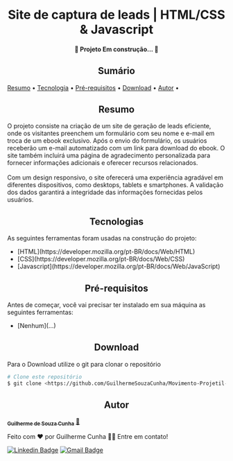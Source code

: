 <!-- ---------------------------------- Tituo ---------------------------------- -->
<h1 align="center">Site de captura de leads | HTML/CSS & Javascript</h1>

<!-- ---------------------------------- Status ---------------------------------- -->
<h4 align="center">🚧  Projeto Em construção...  🚧</h4>

<!-- ---------------------------------- Sumario ---------------------------------- -->
<h2 align="center">Sumário</h2>
<p>
 <a href="#resumo">Resumo</a> •
 <a href="#tecnologia">Tecnologia</a> •
 <a href="#pré-requisitos">Pré-requisitos</a> •
 <a href="#download">Download</a> •
 <a href="#autor">Autor</a> •
</p>

<!-- ---------------------------------- Resumo ---------------------------------- -->
<!-- Resumo -->
<h2 align="center">Resumo</h2>

<p id="resumo">O projeto consiste na criação de um site de geração de leads eficiente, onde os visitantes preenchem um formulário com seu nome e e-mail em troca de um ebook exclusivo. Após o envio do formulário, os usuários receberão um e-mail automatizado com um link para download do ebook. O site também incluirá uma página de agradecimento personalizada para fornecer informações adicionais e oferecer recursos relacionados.
</br></br>
Com um design responsivo, o site oferecerá uma experiência agradável em diferentes dispositivos, como desktops, tablets e smartphones. A validação dos dados garantirá a integridade das informações fornecidas pelos usuários.</p>

<!-- ---------------------------------- Tecnologias ---------------------------------- -->
<h2 align="center" id="tecnologia">Tecnologias</h2>

<p>As seguintes ferramentas foram usadas na construção do projeto:</p>

<ul>
  <li>[HTML](https://developer.mozilla.org/pt-BR/docs/Web/HTML)</li>
  <li>[CSS](https://developer.mozilla.org/pt-BR/docs/Web/CSS)</li>
  <li>[Javascript](https://developer.mozilla.org/pt-BR/docs/Web/JavaScript)</li>
</ul>

<!-- ---------------------------------- Pré requisitos ---------------------------------- -->
<h2 align="center" id="pré-requisitos">Pré-requisitos</h2>

<p>Antes de começar, você vai precisar ter instalado em sua máquina as seguintes ferramentas:</p>

<ul>
  <li>[Nenhum](...)</li>
</ul>

<!-- ---------------------------------- Download ---------------------------------- -->
<h2 align="center" id="download">Download</h2>

<p>Para o Download utilize o git para clonar o repositório</p>

```bash
# Clone este repositório
$ git clone <https://github.com/GuilhermeSouzaCunha/Movimento-Projetil-Fisica/>
```

<!-- ---------------------------------- Autor ---------------------------------- -->
<h2 align="center" id="autor">Autor</h2>

<a href="https://github.com/GuilhermeSouzaCunha/"><sub><b>Guilherme de Souza Cunha</b></sub></a> 
<a href="https://github.com/GuilhermeSouzaCunha/">🚀</a>

Feito com ❤️ por Guilherme Cunha 👋🏽 Entre em contato!

[![Linkedin Badge](https://img.shields.io/badge/-Guilherme-blue?style=flat-square&logo=Linkedin&logoColor=white&link=https://br.linkedin.com/in/guilherme-de-souza-cunha-b6841b267)](https://br.linkedin.com/in/guilherme-de-souza-cunha-b6841b267) 
[![Gmail Badge](https://img.shields.io/badge/-guiscunha123@gmail.com-c14438?style=flat-square&logo=Gmail&logoColor=white&link=mailto:guiscunha123@gmail.com)](mailto:guiscunha123@gmail.com)
